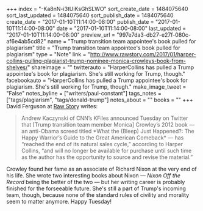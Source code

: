 +++
index = "-Ka8nN-i3tUiKsGhSLWO"
sort_create_date = 1484075640
sort_last_updated = 1484075640
sort_publish_date = 1484075640
create_date = "2017-01-10T11:14:00-08:00"
publish_date = "2017-01-10T11:14:00-08:00"
date = "2017-01-10T11:14:00-08:00"
last_updated = "2017-01-10T11:14:00-08:00"
preview_url = "997e7da3-db27-e27f-080c-af6e4ab5cd82"
name = "Trump transition team appointee's book pulled for plagiarism"
title = "Trump transition team appointee's book pulled for plagiarism"
type = "Note"
link = "http://www.rawstory.com/2017/01/harper-collins-pulling-plagiarist-trump-nominee-monica-crowleys-book-from-shelves/"
shareimage = ""
twitterauto = "HarperCollins has pulled a Trump appointee's book for plagiarism. She's still working for Trump, though."
facebookauto = "HarperCollins has pulled a Trump appointee's book for plagiarism. She's still working for Trump, though."
make_image_tweet = "False"
notes_byline = ["writers/paul-constant"]
tags_notes = ["tags/plagiarism", "tags/donald-trump"]
notes_about = ""
books = ""
+++
David Ferguson at [Raw Story](http://www.rawstory.com/2017/01/harper-collins-pulling-plagiarist-trump-nominee-monica-crowleys-book-from-shelves/) writes:

<blockquote>Andrew Kaczynski of CNN’s KFiles announced Tuesday on Twitter that [Trump transition team member Monica] Crowley’s 2012 book — an anti-Obama screed titled *What the (Bleep) Just Happened?: The Happy Warrior’s Guide to the Great American Comeback* — has “reached the end of its natural sales cycle,” according to Harper Collins, “and will no longer be available for purchase until such time as the author has the opportunity to source and revise the material.”</blockquote>

Crowley found her fame as an associate of Richard Nixon at the very end of his life. She wrote two interesting books about Nixon — *Nixon Off the Record* being the better of the two — but her writing career is probably finished for the forseeable future. She's still a part of Trump's incoming team, though, because none of the standard rules of civility and morality seem to matter anymore. Happy Tuesday!